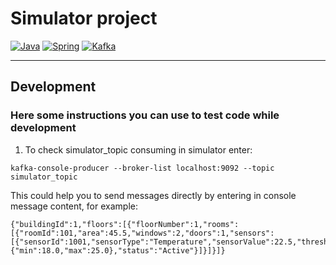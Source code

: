 # Simulator project 
[![Java](https://img.shields.io/badge/Java-%23F7DF1E?style=for-the-badge&logo=java&logoColor=white&labelColor=0a0a0a)](https://www.oracle.com/java/)
[![Spring](https://img.shields.io/badge/Spring-6DB33F?style=for-the-badge&logo=spring&logoColor=white&labelColor=0a0a0a)](https://spring.io/)
[![Kafka](https://img.shields.io/badge/Apache_Kafka-231F20?style=for-the-badge&logo=apache-kafka&logoColor=white&labelColor=0a0a0a)](https://kafka.apache.org/)

***
## Development
### Here some instructions you can use to test code while development
1. To check simulator_topic consuming in simulator enter:
```
kafka-console-producer --broker-list localhost:9092 --topic simulator_topic
```
This could help you to send messages directly by entering in console message content, for example:
```
{"buildingId":1,"floors":[{"floorNumber":1,"rooms":[{"roomId":101,"area":45.5,"windows":2,"doors":1,"sensors":[{"sensorId":1001,"sensorType":"Temperature","sensorValue":22.5,"thresholds":{"min":18.0,"max":25.0},"status":"Active"}]}]}]}
```
